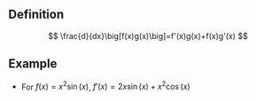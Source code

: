 ## Definition

$$
\frac{d}{dx}\big[f(x)g(x)\big]=f'(x)g(x)+f(x)g'(x)
$$

## Example

- For $f(x)=x^2\sin(x)$, $f'(x)=2x\sin(x)+x^2\cos(x)$
